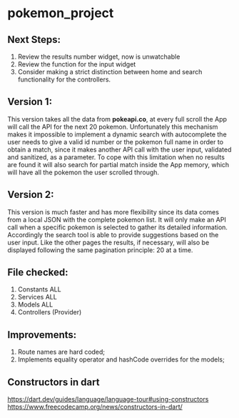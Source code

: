 # pokemon_project

## Next Steps:
1. Review the results number widget, now is unwatchable
2. Review the function for the input widget
3. Consider making a strict distinction between home and search functionality for the controllers.

## Version 1:
This version takes all the data from **pokeapi.co**, at every full scroll the App will call the API 
for the next 20 pokemon.
Unfortunately this mechanism makes it impossible to implement a dynamic search with autocomplete
the user needs to give a valid id number or the pokemon full name in order to obtain a match,
since it makes another API call with the user input, validated and sanitized, as a parameter.
To cope with this limitation when no results are found it will also search for partial match inside the App memory,
which will have all the pokemon the user scrolled through.

## Version 2:
This version is much faster and has more flexibility since its data comes from a local JSON with the complete
pokemon list. It will only make an API call when a specific pokemon is selected to gather its detailed information.
Accordingly the search tool is able to provide suggestions based on the user input.
Like the other pages the results, if necessary, will also be displayed following the same pagination principle: 
20 at a time.

## File checked:
1. Constants ALL
2. Services ALL
3. Models ALL
4. Controllers (Provider)

## Improvements:
1. Route names are hard coded;
2. Implements equality operator and hashCode overrides for the models;

## Constructors in dart
https://dart.dev/guides/language/language-tour#using-constructors
https://www.freecodecamp.org/news/constructors-in-dart/

